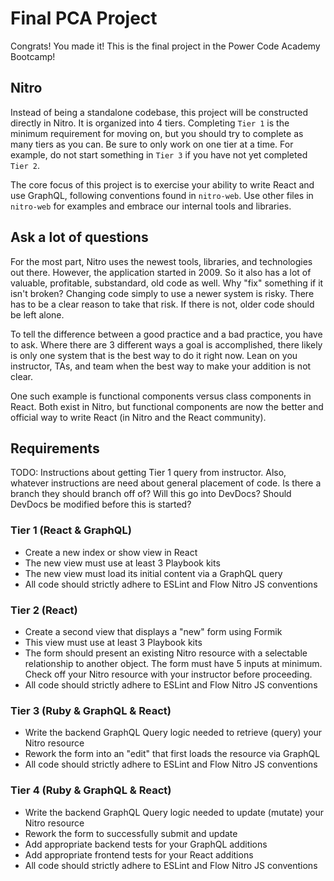 # Final PCA Project

Congrats! You made it! This is the final project in the Power Code Academy Bootcamp!

## Nitro

Instead of being a standalone codebase, this project will be constructed directly in Nitro. It is organized into 4 tiers. Completing `Tier 1` is the minimum requirement for moving on, but you should try to complete as many tiers as you can. Be sure to only work on one tier at a time. For example, do not start something in `Tier 3` if you have not yet completed `Tier 2`.

The core focus of this project is to exercise your ability to write React and use GraphQL, following conventions found in `nitro-web`. Use other files in `nitro-web` for examples and embrace our internal tools and libraries.

## Ask a lot of questions

For the most part, Nitro uses the newest tools, libraries, and technologies out there. However, the application started in 2009. So it also has a lot of valuable, profitable, substandard, old code as well. Why "fix" something if it isn't broken? Changing code simply to use a newer system is risky. There has to be a clear reason to take that risk. If there is not, older code should be left alone.

To tell the difference between a good practice and a bad practice, you have to ask. Where there are 3 different ways a goal is accomplished, there likely is only one system that is the best way to do it right now. Lean on you instructor, TAs, and team when the best way to make your addition is not clear.

One such example is functional components versus class components in React. Both exist in Nitro, but functional components are now the better and official way to write React (in Nitro and the React community).

## Requirements

TODO: Instructions about getting Tier 1 query from instructor. Also, whatever instructions are need about general placement of code. Is there a branch they should branch off of? Will this go into DevDocs? Should DevDocs be modified before this is started?

### Tier 1 (React & GraphQL)

- Create a new index or show view in React
- The new view must use at least 3 Playbook kits
- The new view must load its initial content via a GraphQL query
- All code should strictly adhere to ESLint and Flow Nitro JS conventions

### Tier 2 (React)

- Create a second view that displays a "new" form using Formik
- This view must use at least 3 Playbook kits
- The form should present an existing Nitro resource with a selectable relationship to another object. The form must have 5 inputs at minimum. Check off your Nitro resource with your instructor before proceeding.
- All code should strictly adhere to ESLint and Flow Nitro JS conventions

### Tier 3 (Ruby & GraphQL & React)

- Write the backend GraphQL Query logic needed to retrieve (query) your Nitro resource
- Rework the form into an "edit" that first loads the resource via GraphQL
- All code should strictly adhere to ESLint and Flow Nitro JS conventions

### Tier 4 (Ruby & GraphQL & React)

- Write the backend GraphQL Query logic needed to update (mutate) your Nitro resource
- Rework the form to successfully submit and update
- Add appropriate backend tests for your GraphQL additions
- Add appropriate frontend tests for your React additions
- All code should strictly adhere to ESLint and Flow Nitro JS conventions
